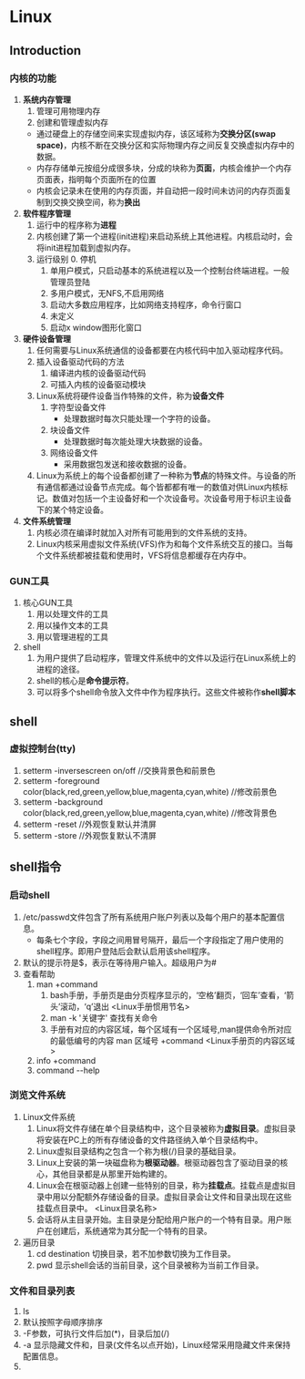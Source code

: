# Linux
## Introduction
### 内核的功能
1. **系统内存管理**
   1. 管理可用物理内存
   2. 创建和管理虚拟内存
     - 通过硬盘上的存储空间来实现虚拟内存，该区域称为**交换分区(swap space)**，内核不断在交换分区和实际物理内存之间反复交换虚拟内存中的数据。
     - 内存存储单元按组分成很多块，分成的块称为**页面**，内核会维护一个内存页面表，指明每个页面所在的位置
     - 内核会记录未在使用的内存页面，并自动把一段时间未访问的内存页面复制到交换交换空间，称为**换出**
2. **软件程序管理**
   1. 运行中的程序称为**进程**
   2. 内核创建了第一个进程(init进程)来启动系统上其他进程。内核启动时，会将init进程加载到虚拟内存。
   3. 运行级别
      0. 停机
      1. 单用户模式，只启动基本的系统进程以及一个控制台终端进程。一般管理员登陆
      2. 多用户模式，无NFS,不启用网络
      3. 启动大多数应用程序，比如网络支持程序，命令行窗口
      4. 未定义
      5. 启动x window图形化窗口
3. **硬件设备管理**
   1. 任何需要与Linux系统通信的设备都要在内核代码中加入驱动程序代码。
   2. 插入设备驱动代码的方法
      1. 编译进内核的设备驱动代码
      2. 可插入内核的设备驱动模块
   3. Linux系统将硬件设备当作特殊的文件，称为**设备文件**
      1. 字符型设备文件
         - 处理数据时每次只能处理一个字符的设备。
      2. 块设备文件
         - 处理数据时每次能处理大块数据的设备。 
      3. 网络设备文件 
         - 采用数据包发送和接收数据的设备。
    4. Linux为系统上的每个设备都创建了一种称为**节点**的特殊文件。与设备的所有通信都通过设备节点完成。每个皆都都有唯一的数值对供Linux内核标记。数值对包括一个主设备好和一个次设备号。次设备号用于标识主设备下的某个特定设备。 
4. **文件系统管理**
    1. 内核必须在编译时就加入对所有可能用到的文件系统的支持。
    2. Linux内核采用虚拟文件系统(VFS)作为和每个文件系统交互的接口。当每个文件系统都被挂载和使用时，VFS将信息都缓存在内存中。
### GUN工具
1. 核心GUN工具
   1. 用以处理文件的工具
   2. 用以操作文本的工具
   3. 用以管理进程的工具
2. shell
   1. 为用户提供了启动程序，管理文件系统中的文件以及运行在Linux系统上的进程的途径。
   2. shell的核心是**命令提示符**。
   3. 可以将多个shell命令放入文件中作为程序执行。这些文件被称作**shell脚本**
## shell
### 虚拟控制台(tty)
1. setterm -inversescreen on/off //交换背景色和前景色
2. setterm -foreground color(black,red,green,yellow,blue,magenta,cyan,white)  //修改前景色
3. setterm -background color(black,red,green,yellow,blue,magenta,cyan,white)  //修改背景色
4. setterm -reset  //外观恢复默认并清屏
5. setterm -store  //外观恢复默认不清屏
## shell指令
### 启动shell
1. /etc/passwd文件包含了所有系统用户账户列表以及每个用户的基本配置信息。
   - 每条七个字段，字段之间用冒号隔开，最后一个字段指定了用户使用的shell程序。即用户登陆后会默认启用该shell程序。
2. 默认的提示符是$，表示在等待用户输入。超级用户为#
3. 查看帮助
   1. man +command
      1. bash手册，手册页是由分页程序显示的，‘空格’翻页，‘回车’查看，‘箭头’滚动，‘q’退出
         <Linux手册惯用节名>
      2. man -k '关键字' 查找有关命令
      3. 手册有对应的内容区域，每个区域有一个区域号,man提供命令所对应的最低编号的内容
         man 区域号 +command 
         <Linux手册页的内容区域>
   2. info +command
   3. command --help
### 浏览文件系统
1. Linux文件系统
   1. Linux将文件存储在单个目录结构中，这个目录被称为**虚拟目录**。虚拟目录将安装在PC上的所有存储设备的文件路径纳入单个目录结构中。
   2. Linux虚拟目录结构之包含一个称为根(/)目录的基础目录。
   3. Linux上安装的第一块磁盘称为**根驱动器**。根驱动器包含了驱动目录的核心，其他目录都是从那里开始构建的。
   4. Linux会在根驱动器上创建一些特别的目录，称为**挂载点**。挂载点是虚拟目录中用以分配额外存储设备的目录。虚拟目录会让文件和目录出现在这些挂载点目录中。
      <Linux目录名称> 
   5. 会话将从主目录开始。主目录是分配给用户账户的一个特有目录。用户账户在创建后，系统通常为其分配一个特有的目录。
2. 遍历目录
   1. cd destination 切换目录，若不加参数切换为工作目录。
   2. pwd 显示shell会话的当前目录，这个目录被称为当前工作目录。
### 文件和目录列表
1. ls
  1. 默认按照字母顺序排序
  2. -F参数，可执行文件后加(*)，目录后加(/)
  3. -a 显示隐藏文件和，目录(文件名以点开始)，Linux经常采用隐藏文件来保持配置信息。
2. 